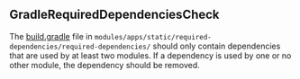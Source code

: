 ## GradleRequiredDependenciesCheck

The
[build.gradle](https://github.com/liferay/liferay-portal/blob/master/modules/apps/static/required-dependencies/required-dependencies/build.gradle)
file in `modules/apps/static/required-dependencies/required-dependencies/`
should only contain dependencies that are used by at least two modules. If a
dependency is used by one or no other module, the dependency should be removed.